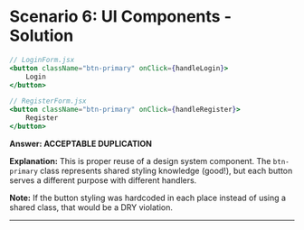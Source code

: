 # Scenario 6: UI Components - Solution

```jsx
// LoginForm.jsx
<button className="btn-primary" onClick={handleLogin}>
    Login
</button>

// RegisterForm.jsx
<button className="btn-primary" onClick={handleRegister}>
    Register  
</button>
```

**Answer: ACCEPTABLE DUPLICATION**

**Explanation:** This is proper reuse of a design system component. The `btn-primary` class represents shared styling knowledge (good!), but each button serves a different purpose with different handlers.

**Note:** If the button styling was hardcoded in each place instead of using a shared class, that would be a DRY violation.

---
